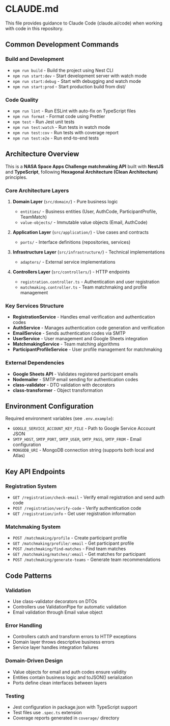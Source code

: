 # CLAUDE.md

This file provides guidance to Claude Code (claude.ai/code) when working with code in this repository.

## Common Development Commands

### Build and Development
- `npm run build` - Build the project using Nest CLI
- `npm run start:dev` - Start development server with watch mode
- `npm run start:debug` - Start with debugging and watch mode
- `npm run start:prod` - Start production build from dist/

### Code Quality
- `npm run lint` - Run ESLint with auto-fix on TypeScript files
- `npm run format` - Format code using Prettier
- `npm test` - Run Jest unit tests
- `npm run test:watch` - Run tests in watch mode
- `npm run test:cov` - Run tests with coverage report
- `npm run test:e2e` - Run end-to-end tests

## Architecture Overview

This is a **NASA Space Apps Challenge matchmaking API** built with **NestJS** and **TypeScript**, following **Hexagonal Architecture (Clean Architecture)** principles.

### Core Architecture Layers
1. **Domain Layer** (`src/domain/`) - Pure business logic
   - `entities/` - Business entities (User, AuthCode, ParticipantProfile, TeamMatch)
   - `value-objects/` - Immutable value objects (Email, AuthCode)

2. **Application Layer** (`src/application/`) - Use cases and contracts
   - `ports/` - Interface definitions (repositories, services)

3. **Infrastructure Layer** (`src/infrastructure/`) - Technical implementations
   - `adapters/` - External service implementations

4. **Controllers Layer** (`src/controllers/`) - HTTP endpoints
   - `registration.controller.ts` - Authentication and user registration
   - `matchmaking.controller.ts` - Team matchmaking and profile management

### Key Services Structure
- **RegistrationService** - Handles email verification and authentication codes
- **AuthService** - Manages authentication code generation and verification
- **EmailService** - Sends authentication codes via SMTP
- **UserService** - User management and Google Sheets integration
- **MatchmakingService** - Team matching algorithms
- **ParticipantProfileService** - User profile management for matchmaking

### External Dependencies
- **Google Sheets API** - Validates registered participant emails
- **Nodemailer** - SMTP email sending for authentication codes
- **class-validator** - DTO validation with decorators
- **class-transformer** - Object transformation

## Environment Configuration

Required environment variables (see `.env.example`):
- `GOOGLE_SERVICE_ACCOUNT_KEY_FILE` - Path to Google Service Account JSON
- `SMTP_HOST`, `SMTP_PORT`, `SMTP_USER`, `SMTP_PASS`, `SMTP_FROM` - Email configuration
- `MONGODB_URI` - MongoDB connection string (supports both local and Atlas)

## Key API Endpoints

### Registration System
- `GET /registration/check-email` - Verify email registration and send auth code
- `POST /registration/verify-code` - Verify authentication code
- `GET /registration/info` - Get user registration information

### Matchmaking System
- `POST /matchmaking/profile` - Create participant profile
- `GET /matchmaking/profile/:email` - Get participant profile
- `POST /matchmaking/find-matches` - Find team matches
- `GET /matchmaking/matches/:email` - Get matches for participant
- `POST /matchmaking/generate-teams` - Generate team recommendations

## Code Patterns

### Validation
- Use class-validator decorators on DTOs
- Controllers use ValidationPipe for automatic validation
- Email validation through Email value object

### Error Handling
- Controllers catch and transform errors to HTTP exceptions
- Domain layer throws descriptive business errors
- Service layer handles integration failures

### Domain-Driven Design
- Value objects for email and auth codes ensure validity
- Entities contain business logic and toJSON() serialization
- Ports define clean interfaces between layers

### Testing
- Jest configuration in package.json with TypeScript support
- Test files use `.spec.ts` extension
- Coverage reports generated in `coverage/` directory